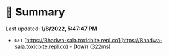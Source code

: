 # 📖 Summary
Last updated: **1/8/2022, 5:47:47 PM**

- `GET` [https://Bhadwa-sala.toxicblte.repl.co](https://Bhadwa-sala.toxicblte.repl.co) - **Down** (322ms)
